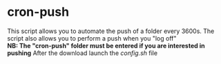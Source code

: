 # cron-push
This script allows you to automate the push of a folder every 3600s. The script also allows you to perform a push when you "log off"  
**NB: The "cron-push" folder must be entered if you are interested in pushing**
After the download launch the *config.sh* file
